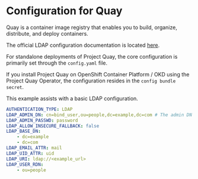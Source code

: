 # Configuration for Quay

Quay is a container image registry that enables you to build, organize, distribute, and deploy containers.

The official LDAP configuration documentation is located [here](https://docs.projectquay.io/config_quay.html#config-fields-ldap).

For standalone deployments of Project Quay, the core configuration is primarily set through the `config.yaml` file.

If you install Project Quay on OpenShift Container Platform / OKD using the Project Quay Operator, the configuration resides in the `config bundle secret`. 

This example assists with a basic LDAP configuration.

```yaml
AUTHENTICATION_TYPE: LDAP
LDAP_ADMIN_DN: cn=bind_user,ou=people,dc=example,dc=com # The admin DN user must be a member of the lldap_strict_readonly group.
LDAP_ADMIN_PASSWD: password
LDAP_ALLOW_INSECURE_FALLBACK: false
LDAP_BASE_DN:
    - dc=example
    - dc=com
LDAP_EMAIL_ATTR: mail
LDAP_UID_ATTR: uid
LDAP_URI: ldap://<example_url>
LDAP_USER_RDN:
    - ou=people
```
